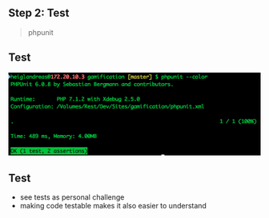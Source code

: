 ## Step 2: Test

> phpunit



## Test

![phpunit-result1](../base/img/phpunit-result_1.png)



## Test

* see tests as personal challenge
* making code testable makes it also easier to understand

